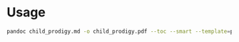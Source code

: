 # Usage

```bash
pandoc child_prodigy.md -o child_prodigy.pdf --toc --smart --template=pm-template --latex-engine=xelatex
```

